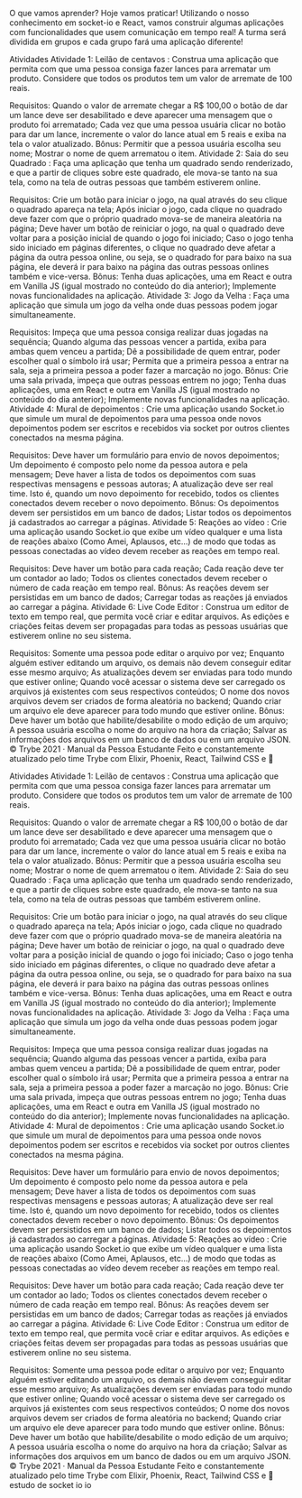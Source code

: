 O que vamos aprender?
Hoje vamos praticar! Utilizando o nosso conhecimento em socket-io e React, vamos construir algumas aplicações com funcionalidades que usem comunicação em tempo real! A turma será dividida em grupos e cada grupo fará uma aplicação diferente!

Atividades
Atividade 1:
Leilão de centavos : Construa uma aplicação que permita com que uma pessoa consiga fazer lances para arrematar um produto. Considere que todos os produtos tem um valor de arremate de 100 reais.

Requisitos:
Quando o valor de arremate chegar a R$ 100,00 o botão de dar um lance deve ser desabilitado e deve aparecer uma mensagem que o produto foi arrematado;
Cada vez que uma pessoa usuária clicar no botão para dar um lance, incremente o valor do lance atual em 5 reais e exiba na tela o valor atualizado.
Bônus:
Permitir que a pessoa usuária escolha seu nome;
Mostrar o nome de quem arrematou o item.
Atividade 2:
Saia do seu Quadrado : Faça uma aplicação que tenha um quadrado sendo renderizado, e que a partir de cliques sobre este quadrado, ele mova-se tanto na sua tela, como na tela de outras pessoas que também estiverem online.

Requisitos:
Crie um botão para iniciar o jogo, na qual através do seu clique o quadrado apareça na tela;
Após iniciar o jogo, cada clique no quadrado deve fazer com que o próprio quadrado mova-se de maneira aleatória na página;
Deve haver um botão de reiniciar o jogo, na qual o quadrado deve voltar para a posição inicial de quando o jogo foi iniciado;
Caso o jogo tenha sido iniciado em páginas diferentes, o clique no quadrado deve afetar a página da outra pessoa online, ou seja, se o quadrado for para baixo na sua página, ele deverá ir para baixo na página das outras pessoas onlines também e vice-versa.
Bônus:
Tenha duas aplicações, uma em React e outra em Vanilla JS (igual mostrado no conteúdo do dia anterior);
Implemente novas funcionalidades na aplicação.
Atividade 3:
Jogo da Velha : Faça uma aplicação que simula um jogo da velha onde duas pessoas podem jogar simultaneamente.

Requisitos:
Impeça que uma pessoa consiga realizar duas jogadas na sequência;
Quando alguma das pessoas vencer a partida, exiba para ambas quem venceu a partida;
Dê a possibilidade de quem entrar, poder escolher qual o símbolo irá usar;
Permita que a primeira pessoa a entrar na sala, seja a primeira pessoa a poder fazer a marcação no jogo.
Bônus:
Crie uma sala privada, impeça que outras pessoas entrem no jogo;
Tenha duas aplicações, uma em React e outra em Vanilla JS (igual mostrado no conteúdo do dia anterior);
Implemente novas funcionalidades na aplicação.
Atividade 4:
Mural de depoimentos : Crie uma aplicação usando Socket.io que simule um mural de depoimentos para uma pessoa onde novos depoimentos podem ser escritos e recebidos via socket por outros clientes conectados na mesma página.

Requisitos:
Deve haver um formulário para envio de novos depoimentos;
Um depoimento é composto pelo nome da pessoa autora e pela mensagem;
Deve haver a lista de todos os depoimentos com suas respectivas mensagens e pessoas autoras;
A atualização deve ser real time. Isto é, quando um novo depoimento for recebido, todos os clientes conectados devem receber o novo depoimento.
Bônus:
Os depoimentos devem ser persistidos em um banco de dados;
Listar todos os depoimentos já cadastrados ao carregar a páginas.
Atividade 5:
Reações ao vídeo : Crie uma aplicação usando Socket.io que exibe um vídeo qualquer e uma lista de reações abaixo (Como Amei, Aplausos, etc...) de modo que todas as pessoas conectadas ao vídeo devem receber as reações em tempo real.

Requisitos:
Deve haver um botão para cada reação;
Cada reação deve ter um contador ao lado;
Todos os clientes conectados devem receber o número de cada reação em tempo real.
Bônus:
As reações devem ser persistidas em um banco de dados;
Carregar todas as reações já enviados ao carregar a página.
Atividade 6:
Live Code Editor : Construa um editor de texto em tempo real, que permita você criar e editar arquivos. As edições e criações feitas devem ser propagadas para todas as pessoas usuárias que estiverem online no seu sistema.

Requisitos:
Somente uma pessoa pode editar o arquivo por vez;
Enquanto alguém estiver editando um arquivo, os demais não devem conseguir editar esse mesmo arquivo;
As atualizações devem ser enviadas para todo mundo que estiver online;
Quando você acessar o sistema deve ser carregado os arquivos já existentes com seus respectivos conteúdos;
O nome dos novos arquivos devem ser criados de forma aleatória no backend;
Quando criar um arquivo ele deve aparecer para todo mundo que estiver online.
Bônus:
Deve haver um botão que habilite/desabilite o modo edição de um arquivo;
A pessoa usuária escolha o nome do arquivo na hora da criação;
Salvar as informações dos arquivos em um banco de dados ou em um arquivo JSON.
© Trybe 2021
·
Manual da Pessoa Estudante
Feito e constantemente atualizado pelo time Trybe com Elixir, Phoenix, React, Tailwind CSS e 💚


Atividades
Atividade 1:
Leilão de centavos : Construa uma aplicação que permita com que uma pessoa consiga fazer lances para arrematar um produto. Considere que todos os produtos tem um valor de arremate de 100 reais.

Requisitos:
Quando o valor de arremate chegar a R$ 100,00 o botão de dar um lance deve ser desabilitado e deve aparecer uma mensagem que o produto foi arrematado;
Cada vez que uma pessoa usuária clicar no botão para dar um lance, incremente o valor do lance atual em 5 reais e exiba na tela o valor atualizado.
Bônus:
Permitir que a pessoa usuária escolha seu nome;
Mostrar o nome de quem arrematou o item.
Atividade 2:
Saia do seu Quadrado : Faça uma aplicação que tenha um quadrado sendo renderizado, e que a partir de cliques sobre este quadrado, ele mova-se tanto na sua tela, como na tela de outras pessoas que também estiverem online.

Requisitos:
Crie um botão para iniciar o jogo, na qual através do seu clique o quadrado apareça na tela;
Após iniciar o jogo, cada clique no quadrado deve fazer com que o próprio quadrado mova-se de maneira aleatória na página;
Deve haver um botão de reiniciar o jogo, na qual o quadrado deve voltar para a posição inicial de quando o jogo foi iniciado;
Caso o jogo tenha sido iniciado em páginas diferentes, o clique no quadrado deve afetar a página da outra pessoa online, ou seja, se o quadrado for para baixo na sua página, ele deverá ir para baixo na página das outras pessoas onlines também e vice-versa.
Bônus:
Tenha duas aplicações, uma em React e outra em Vanilla JS (igual mostrado no conteúdo do dia anterior);
Implemente novas funcionalidades na aplicação.
Atividade 3:
Jogo da Velha : Faça uma aplicação que simula um jogo da velha onde duas pessoas podem jogar simultaneamente.

Requisitos:
Impeça que uma pessoa consiga realizar duas jogadas na sequência;
Quando alguma das pessoas vencer a partida, exiba para ambas quem venceu a partida;
Dê a possibilidade de quem entrar, poder escolher qual o símbolo irá usar;
Permita que a primeira pessoa a entrar na sala, seja a primeira pessoa a poder fazer a marcação no jogo.
Bônus:
Crie uma sala privada, impeça que outras pessoas entrem no jogo;
Tenha duas aplicações, uma em React e outra em Vanilla JS (igual mostrado no conteúdo do dia anterior);
Implemente novas funcionalidades na aplicação.
Atividade 4:
Mural de depoimentos : Crie uma aplicação usando Socket.io que simule um mural de depoimentos para uma pessoa onde novos depoimentos podem ser escritos e recebidos via socket por outros clientes conectados na mesma página.

Requisitos:
Deve haver um formulário para envio de novos depoimentos;
Um depoimento é composto pelo nome da pessoa autora e pela mensagem;
Deve haver a lista de todos os depoimentos com suas respectivas mensagens e pessoas autoras;
A atualização deve ser real time. Isto é, quando um novo depoimento for recebido, todos os clientes conectados devem receber o novo depoimento.
Bônus:
Os depoimentos devem ser persistidos em um banco de dados;
Listar todos os depoimentos já cadastrados ao carregar a páginas.
Atividade 5:
Reações ao vídeo : Crie uma aplicação usando Socket.io que exibe um vídeo qualquer e uma lista de reações abaixo (Como Amei, Aplausos, etc...) de modo que todas as pessoas conectadas ao vídeo devem receber as reações em tempo real.

Requisitos:
Deve haver um botão para cada reação;
Cada reação deve ter um contador ao lado;
Todos os clientes conectados devem receber o número de cada reação em tempo real.
Bônus:
As reações devem ser persistidas em um banco de dados;
Carregar todas as reações já enviados ao carregar a página.
Atividade 6:
Live Code Editor : Construa um editor de texto em tempo real, que permita você criar e editar arquivos. As edições e criações feitas devem ser propagadas para todas as pessoas usuárias que estiverem online no seu sistema.

Requisitos:
Somente uma pessoa pode editar o arquivo por vez;
Enquanto alguém estiver editando um arquivo, os demais não devem conseguir editar esse mesmo arquivo;
As atualizações devem ser enviadas para todo mundo que estiver online;
Quando você acessar o sistema deve ser carregado os arquivos já existentes com seus respectivos conteúdos;
O nome dos novos arquivos devem ser criados de forma aleatória no backend;
Quando criar um arquivo ele deve aparecer para todo mundo que estiver online.
Bônus:
Deve haver um botão que habilite/desabilite o modo edição de um arquivo;
A pessoa usuária escolha o nome do arquivo na hora da criação;
Salvar as informações dos arquivos em um banco de dados ou em um arquivo JSON.
© Trybe 2021
·
Manual da Pessoa Estudante
Feito e constantemente atualizado pelo time Trybe com Elixir, Phoenix, React, Tailwind CSS e 💚
estudo de socket io io
